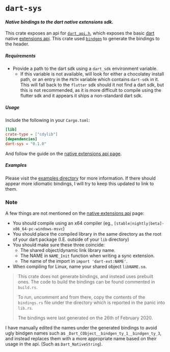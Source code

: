 # `dart-sys`
#### *Native bindings to the dart native extensions sdk.*

This crate exposes an api for [`dart_api.h`](https://github.com/dart-lang/sdk/blob/master/runtime/include/dart_api.h),
 which exposes the basic [dart](https://dart.dev/)
 native [extensions api](https://dart.dev/server/c-interop-native-extensions). 
 This crate used [`bindgen`](https://github.com/rust-lang/rust-bindgen)
 to generate the bindings to the header.
 
##### Requirements
- Provide a path to the dart sdk using a `dart_sdk` environment variable.
  - If this variable is not available, will look for either a chocolatey install
  path, or an entry in the `PATH` variable which contains `dart-sdk` in it.
  This will fall back to the `flutter` sdk should it not find a dart sdk, but this
  is not recommended, as it is more difficult to compile using the flutter sdk
  and it appears it ships a non-standard dart sdk. 

##### Usage
Include the following in your `Cargo.toml`:
```toml
[lib]
crate-type = ["cdylib"]
[dependencies]
dart-sys = "0.1.0"
```
And follow the guide on the [native extensions api page](https://dart.dev/server/c-interop-native-extensions).

##### Examples
Please visit the [examples directory](https://github.com/OptimisticPeach/dart-sys/tree/master/examples) for more information. If there should appear
more idiomatic bindings, I will try to keep this updated to link to them. 

### Note
A few things are not mentioned on the [native extensions api](https://dart.dev/server/c-interop-native-extensions)
page:

- You should compile using an x64 compiler (eg., `[stable|nightly|beta]-x86_64-pc-windows-msvc`)
- You should place the compiled library in the same directory as the root of your dart
package (I.E. outside of your `lib` directory)
- You should make sure these three coincide:
  - The shared object/dynamic link library name.
  - The NAME in `NAME_Init` function when writing a sync extension.
  - The name of the import in `import 'dart-ext:NAME'`.
- When compiling for Linux, name your shared object `libNAME.so`.

>This crate does not generate bindings, and instead uses prebuilt ones. The code to build the bindings
>can be found commented in `build.rs`. 
>
> To run, uncomment and from there, copy the contents of the `bindings.rs` file under
>the directory which is reported in the panic into `lib.rs`.
>
> The bindings were last generated on the 26th of February 2020.

I have manually edited the names under the generated bindings to avoid ugly bindgen names such as
`_Dart_CObject__bindgen_ty_1__bindgen_ty_3`, and instead replaces them with a more appropriate name
based on their usage in the api. (Such as `Dart_NativeString`). 
